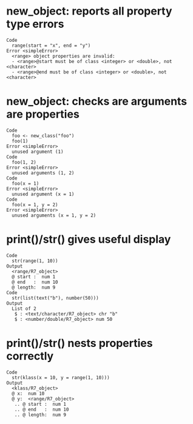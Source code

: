 # new_object: reports all property type errors

    Code
      range(start = "x", end = "y")
    Error <simpleError>
      <range> object properties are invalid:
      - <range>@start must be of class <integer> or <double>, not <character>
      - <range>@end must be of class <integer> or <double>, not <character>

# new_object: checks are arguments are properties

    Code
      foo <- new_class("foo")
      foo(1)
    Error <simpleError>
      unused argument (1)
    Code
      foo(1, 2)
    Error <simpleError>
      unused arguments (1, 2)
    Code
      foo(x = 1)
    Error <simpleError>
      unused argument (x = 1)
    Code
      foo(x = 1, y = 2)
    Error <simpleError>
      unused arguments (x = 1, y = 2)

# print()/str() gives useful display

    Code
      str(range(1, 10))
    Output
      <range/R7_object>
      @ start :  num 1
      @ end   :  num 10
      @ length:  num 9
    Code
      str(list(text("b"), number(50)))
    Output
      List of 2
       $ : <text/character/R7_object> chr "b"
       $ : <number/double/R7_object> num 50

# print()/str() nests properties correctly

    Code
      str(klass(x = 10, y = range(1, 10)))
    Output
      <klass/R7_object>
      @ x:  num 10
      @ y:  <range/R7_object>
       .. @ start :  num 1
       .. @ end   :  num 10
       .. @ length:  num 9

